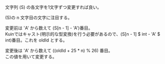 文字列 \(S\) の各文字を1文字ずつ変更すれば良い。

\(S\)の n 文字目の文字に注目する。

変更前は 'A' から数えて (S[n - 1] - 'A')番目。  
Kuinではキャスト(明示的な型変換)を行う必要があるので、(S[n - 1] $ int - 'A' $ int)番目。これを oldId とする。

変更後は 'A' から数えて ((oldId + 25 * n) % 26) 番目。  
この値を用いて変更する。